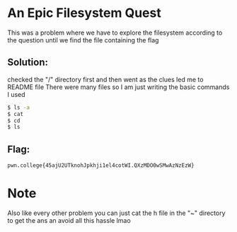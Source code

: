 
# An Epic Filesystem Quest
This was a problem where we have to explore the filesystem according to the question until we find the file containing the flag

## Solution:

checked the "/" directory first and then went as the clues led me to README file
There were many files so I am just writing the basic commands I used
```sh
$ ls -a 
$ cat 
$ cd
$ ls 
```

## Flag: 

```
pwn.college{45ajU2UTknohJpkhji1el4cotWI.QXzMDO0wSMwAzNzEzW}
```

# Note 

Also like every other problem you can just cat the h file in the "~" directory to get the ans an avoid all this hassle lmao
